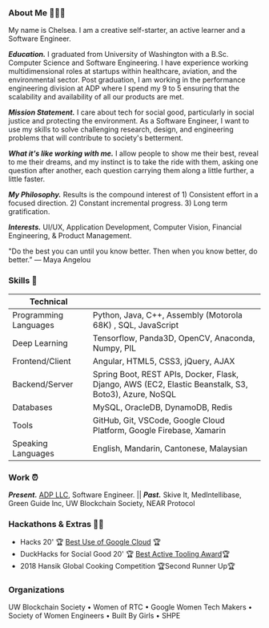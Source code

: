 

### About Me 💟👩🏻
My name is Chelsea. I am a creative self-starter, an active learner and a Software Engineer. 

***Education.*** 
I graduated from University of Washington with a B.Sc. Computer Science and Software Engineering. I have experience working multidimensional roles at startups within healthcare, aviation, and the environmental sector. Post graduation, I am working in the performance engineering division at ADP where I spend my 9 to 5 ensuring that the scalability and availability of all our products are met.

***Mission Statement.*** I care about tech for social good, particularly in social justice and protecting the environment. As a Software Engineer, I want to use my skills to solve challenging research, design, and engineering problems that will contribute to society's betterment. 

***What it's like working with me.*** I allow people to show me their best, reveal to me their dreams, and my instinct is to take the ride with them, asking one question after another, each question carrying them along a little further, a little faster.

***My Philosophy.*** Results is the compound interest of 1) Consistent effort in a focused direction. 2) Constant incremental progress.   3) Long term gratification.

***Interests.*** UI/UX, Application Development, Computer Vision, Financial Engineering, & Product Management.

"Do the best you can until you know better. Then when you know better, do better.” — Maya Angelou

### Skills 💭

| Technical  |  |
| ------------- | ------------- |
| Programming Languages  |Python, Java, C++, Assembly (Motorola 68K) , SQL, JavaScript  |
| Deep Learning  | Tensorflow, Panda3D, OpenCV, Anaconda, Numpy, PIL|
| Frontend/Client  | Angular, HTML5, CSS3, jQuery, AJAX|
| Backend/Server | Spring Boot, REST APIs, Docker, Flask, Django, AWS (EC2, Elastic Beanstalk, S3, Boto3), Azure,  NoSQL|
| Databases | MySQL, OracleDB, DynamoDB, Redis |
| Tools| GitHub, Git, VSCode, Google Cloud Platform, Google Firebase, Xamarin|
| Speaking Languages | English, Mandarin, Cantonese, Malaysian| 

### Work ⏰

***Present.*** [ADP LLC](https://en.wikipedia.org/wiki/ADP_(company)), Software Engineer.  ||  ***Past.*** Skive It, MedIntellibase, Green Guide Inc, UW Blockchain Society, NEAR Protocol

### Hackathons & Extras 🌼💖 
- Hacks 20' 🏆 [Best Use of Google Cloud](https://hack-20.devpost.com/) 🏆
- DuckHacks for Social Good 20' 🏆 [Best Active Tooling Award](https://duckhacks-for-social-good.devpost.com)🏆
- 2018 Hansik Global Cooking Competition 🏆Second Runner Up🏆

### Organizations
UW Blockchain Society • Women of RTC  • Google Women Tech Makers • Society of Women Engineers • Built By Girls • SHPE


